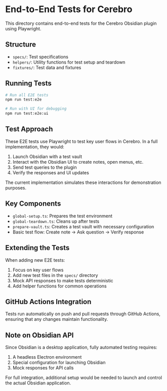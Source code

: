 # End-to-End Tests for Cerebro

This directory contains end-to-end tests for the Cerebro Obsidian plugin using Playwright.

## Structure

-   `specs/`: Test specifications
-   `helpers/`: Utility functions for test setup and teardown
-   `fixtures/`: Test data and fixtures

## Running Tests

```bash
# Run all E2E tests
npm run test:e2e

# Run with UI for debugging
npm run test:e2e:ui
```

## Test Approach

These E2E tests use Playwright to test key user flows in Cerebro. In a full implementation, they would:

1. Launch Obsidian with a test vault
2. Interact with the Obsidian UI to create notes, open menus, etc.
3. Send test queries to the plugin
4. Verify the responses and UI updates

The current implementation simulates these interactions for demonstration purposes.

## Key Components

-   `global-setup.ts`: Prepares the test environment
-   `global-teardown.ts`: Cleans up after tests
-   `prepare-vault.ts`: Creates a test vault with necessary configuration
-   Basic test flow: Create note → Ask question → Verify response

## Extending the Tests

When adding new E2E tests:

1. Focus on key user flows
2. Add new test files in the `specs/` directory
3. Mock API responses to make tests deterministic
4. Add helper functions for common operations

## GitHub Actions Integration

Tests run automatically on push and pull requests through GitHub Actions, ensuring that any changes maintain functionality.

## Note on Obsidian API

Since Obsidian is a desktop application, fully automated testing requires:

1. A headless Electron environment
2. Special configuration for launching Obsidian
3. Mock responses for API calls

For full integration, additional setup would be needed to launch and control the actual Obsidian application.
